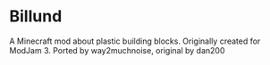 Billund
=======

A Minecraft mod about plastic building blocks. Originally created for ModJam 3.
Ported by way2muchnoise, original by dan200
